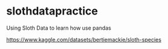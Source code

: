 # slothdatapractice
Using Sloth Data to learn how use pandas 




https://www.kaggle.com/datasets/bertiemackie/sloth-species
